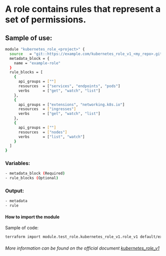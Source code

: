 # A role contains rules that represent a set of permissions.

## Sample of use:

```bash
module "kubernetes_role_<project>" {
  source   = "git::https://example.com/kubernetes_role_v1_<my_repo>.git"
  metadata_block = {
    name = "example-role"
  }
  rule_blocks = [
    {
      api_groups = [""]
      resources  = ["services", "endpoints", "pods"]
      verbs      = ["get", "watch", "list"]
    },
    {
      api_groups = ["extensions", "networking.k8s.io"]
      resources  = ["ingresses"]
      verbs      = ["get", "watch", "list"]
    },
    {
      api_groups = [""]
      resources  = ["nodes"]
      verbs      = ["list", "watch"]
    }
  ]
}
```

### Variables:

```bash
- metadata_block (Required)
- rule_blocks (Optional)
```

### Output:

```bash
- metadata
- rule
```

#### How to import the module

Sample of code:

````bash
terraform import module.test_role.kubernetes_role_v1.role_v1 default/example-cluster_role
````

###### More information can be found on the official document [kubernetes_role_v1](https://registry.terraform.io/providers/hashicorp/kubernetes/latest/docs/resources/role_v1)